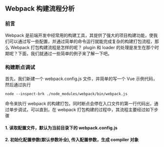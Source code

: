 ## Webpack 构建流程分析

### 前言
Webpack 是前端开发中经常用的构建工具，其提供了强大的项目构建功能，使我们可以通过写一些配置，并通过简单的命令运行就能完成复杂的构建打包流程，那么 Webpack 打包构建流程是怎样的呢？ plugin 和 loader 的处理是发生在那个时期呢？下面，我们就通过一些简单的例子来了解一下吧。


### 构建断点调试
首先，我们新建一个 webpack.config.js 文件，并简单的写一个 Vue 示例代码，然后通过执行
```
node --inspect-brk ./node_modules/webpack/bin/webpack.js 
```
命令来执行 webpack 的构建打包，同时断点会停在入口文件的第一行代码出，通过单步调试，可以直到，在 webpack 打包构建的过程中，其流程主要经过如下步骤

#### 1. 读取配置文件，默认为当前目录下的 webpack.config.js
#### 2. 初始化配置参数(默认参数补全), 传入配置参数，生成 compiler 对象



